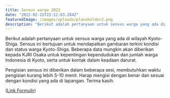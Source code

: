 ```yaml
---
title: Sensus warga 2022
date: "2022-02-22T22:12:03.284Z"
featuredImage: /images/uploads/placeholder2.png
description: "Berikut adalah pertanyaan untuk sensus warga yang ada di wilayah Kyoto-Shiga. Sensus ini bertujuan untuk mendapatkan gambaran terkini kondisi dan status warga Kyoto-Shiga. "
---
```


Berikut adalah pertanyaan untuk sensus warga yang ada di wilayah Kyoto-Shiga. Sensus ini bertujuan untuk mendapatkan gambaran terkini kondisi dan status warga Kyoto-Shiga. Beberapa data mungkin akan diberikan kepada KJRI Osaka untuk kepentingan kependudukan dan jumlah warga Indonesia di Kyoto, serta untuk kontak dalam keadaan darurat.

Pengisian sensus ini diberikan dalam beberapa sesi, membutuhkan waktu pengisian kurang lebih 5-10 menit. Harap mengisi dengan benar dan sesuai dengan kondisi yang ada di lapangan. Terima kasih.

([Link Formulir](https://forms.gle/rYQL3wUBYg4LQPxx5))
